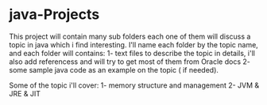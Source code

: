 # java-Projects

This project will contain many sub folders each one of them will discuss a topic in java which i find interesting. I'll name each folder by the topic name, 
and each folder will contains:
1- text files to describe the topic in details, i'll also add referencess and will try to get most of them from Oracle docs
2- some sample java code as an example on the topic ( if needed).


Some of the topic i'll cover:
1- memory structure and management
2- JVM & JRE & JIT
